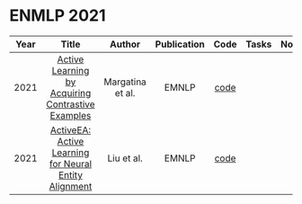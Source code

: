 # ENMLP 2021

| Year |                                                       Title                                                       |   Author    | Publication | Code | Tasks | Notes | Datasets| Notions |
|:----:|:-----------------------------------------------------------------------------------------------------------------:|:-----------:|:-----------:|:----:|:----:|:-----:|:-----:|:-----:|
| 2021 |   [Active Learning by Acquiring Contrastive Examples](https://aclanthology.org/2021.emnlp-main.51/)    | Margatina et al. |    EMNLP    |   [code](https://github.com/mourga/contrastive-active-learning)    |      |       |
| 2021 | [ActiveEA: Active Learning for Neural Entity Alignment](https://aclanthology.org/2021.emnlp-main.270/) |    Liu et al.    |    EMNLP    | [code](https://github.com/uq-neusoft-health-data-science/activeea) |      |       |
